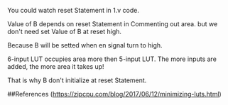 You could watch reset Statement in 1.v code.

Value of B depends on reset Statement in Commenting out area. but we don't need set Value of B at reset high.

Because B will be setted when en signal turn to high.

6-input LUT occupies area more then 5-input LUT. The more inputs are added, the more area it takes up!

That is why B don't initialize at reset Statement.

##References
(https://zipcpu.com/blog/2017/06/12/minimizing-luts.html)